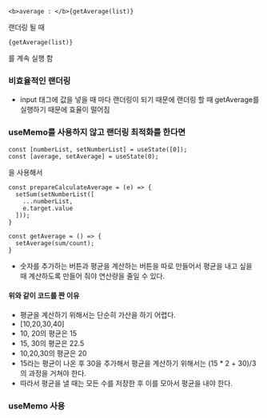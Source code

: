 ```
<b>average : </b>{getAverage(list)}
```
랜더링 될 때
```
{getAverage(list)}
```
를 계속 실행 함

### 비효율적인 랜더링
- input 태그에 값을 넣을 때 마다 랜더링이 되기 때문에 랜더링 할 때 getAverage를 실행하기 때문에 효율이 떨어짐

### useMemo를 사용하지 않고 랜더링 최적화를 한다면
```
const [numberList, setNumberList] = useState([0]);
const [average, setAverage] = useState(0);
```
을 사용해서
```
const prepareCalculateAverage = (e) => {
  setSum(setNumberList([
    ...numberList,
    e.target.value
  ]));
}

const getAverage = () => {
  setAverage(sum/count);
}
```
- 숫자를 추가하는 버튼과 평균을 계산하는 버튼을 따로 만들어서 평균을 내고 싶을 때 계산하도록 만들어 줘야 연산량을 줄일 수 있다.

#### 위와 같이 코드를 짠 이유
- 평균을 계산하기 위해서는 단순히 가산을 하기 어렵다.
- [10,20,30,40]
- 10, 20의 평균은 15
- 15, 30의 평균은 22.5
- 10,20,30의 평균은 20
- 15라는 평균이 나온 후 30을 추가해서 평균을 계산하기 위해서는 (15 * 2 + 30)/3의 과정을 거쳐야 한다.
- 따라서 평균을 낼 때는 모든 수를 저장한 후 이를 모아서 평균을 내야 한다.

### useMemo 사용
